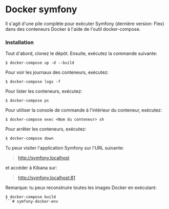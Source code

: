 # Docker symfony #

Il s'agit d'une pile complète pour exécuter Symfony (dernière version: Flex) dans des conteneurs Docker à l'aide de l'outil docker-compose.

### Installation ###
Tout d'abord, clonez le dépôt. Ensuite, exécutez la commande suivante:
```console
$ docker-compose up -d --build
```

Pour voir les journaux des conteneurs, exécutez:
```console
$ docker-compose logs -f
```

Pour lister les conteneurs, exécutez:
```console
$ docker-compose ps
```

Pour utiliser la console de commande à l'intérieur du conteneur, exécutez:
```console
$ docker-compose exec <Nom du conteneur> sh
```

Pour arrêter les conteneurs, exécutez:
```console
$ docker-compose down
```

Tu peux visiter l'application Symfony sur l'URL suivante: 
> http://symfony.localhost

et accéder à Kibana sur:
> http://symfony.localhost:81

Remarque: tu peux reconstruire toutes les images Docker en exécutant:
```console
$ docker-compose build
```# symfony-docker-env

